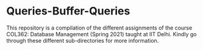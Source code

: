 # Queries-Buffer-Queries

This repository is a compilation of the different assignments of the course COL362: Database Management (Spring 2021) taught at IIT Delhi. Kindly go through these different sub-directories for more information.
